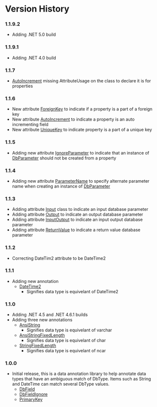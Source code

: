 Version History
===============

### 1.1.9.2

* Adding .NET 5.0 build

### 1.1.9.1

* Adding .NET 4.0 build

### 1.1.7

* [AutoIncrement](https://github.com/rgarrison12345/ADO.Net.Client/blob/master/src/ADO.Net.Client.Annotations/AutoIncrement.cs) missing AttributeUsage on the class to declare it is for properties

### 1.1.6

* New attribute [ForeignKey](https://github.com/rgarrison12345/ADO.Net.Client/blob/master/src/ADO.Net.Client.Annotations/ForeignKey.cs) to indicate if a property is a part of a foreign key
* New attribute [AutoIncrement](https://github.com/rgarrison12345/ADO.Net.Client/blob/master/src/ADO.Net.Client.Annotations/AutoIncrement.cs) to indicate a property is an auto incrementing field
* New attribute [UniqueKey](https://github.com/rgarrison12345/ADO.Net.Client/blob/master/src/ADO.Net.Client.Annotations/UniqueKey.cs) to indicate property is a part of a unique key

### 1.1.5

* Adding new attribute [IgnoreParameter](https://github.com/rgarrison12345/ADO.Net.Client/blob/master/src/ADO.Net.Client.Annotations/IgnoreParameter.cs) to indicate that an instance of [DbParameter](https://docs.microsoft.com/en-us/dotnet/api/system.data.common.dbparameter?view=netcore-3.1) should not be created from a property

### 1.1.4

* Adding new attribute [ParameterName](https://github.com/rgarrison12345/ADO.Net.Client/blob/master/src/ADO.Net.Client.Annotations/ParameterName.cs) to specify alternate parameter name when creating an instance of [DbParameter](https://docs.microsoft.com/en-us/dotnet/api/system.data.common.dbparameter?view=netcore-3.1)

### 1.1.3

* Adding attribute [Input](https://github.com/rgarrison12345/ADO.Net.Client/blob/master/src/ADO.Net.Client.Annotations/Input.cs) class to indicate an input database parameter
* Adding attribute [Output](https://github.com/rgarrison12345/ADO.Net.Client/blob/master/src/ADO.Net.Client.Annotations/Output.cs) to indicate an output database parameter
* Adding attribute [InputOutput](https://github.com/rgarrison12345/ADO.Net.Client/blob/master/src/ADO.Net.Client.Annotations/InputOutput.cs) to indicate an input output database parameter
* Adding attribute [ReturnValue](https://github.com/rgarrison12345/ADO.Net.Client/blob/master/src/ADO.Net.Client.Annotations/ReturnValue.cs) to indicate a return value database parameter

### 1.1.2

* Correcting DateTim2 attribute to be DateTime2

### 1.1.1

* Adding new annotation
  * [DateTime2](https://github.com/rgarrison12345/ADO.Net.Client/blob/master/src/ADO.Net.Client.Annotations/DateTim2.cs)
    * Signifies data type is equivelant of DateTime2

### 1.1.0

* Adding .NET 4.5 and .NET 4.6.1 builds
* Adding three new annotations
  * [AnsiString](https://github.com/rgarrison12345/ADO.Net.Client/blob/master/src/ADO.Net.Client.Annotations/AnsiString.cs)
    * Signifies data type is equivelant of varchar
  * [AnsiStringFixedLength](https://github.com/rgarrison12345/ADO.Net.Client/blob/master/src/ADO.Net.Client.Annotations/ANSIStringFixedLength.cs)
    * Signifies data type is equivelant of char
  * [StringFixedLength](https://github.com/rgarrison12345/ADO.Net.Client/blob/master/src/ADO.Net.Client.Annotations/StringFixedLength.cs)
    * Signifies data type is equivelant of ncar
### 1.0.0

* Initial release, this is a data annotation library to help annotate data types that have an ambiguous match of DbType.  Items such as String and DateTime can match several DbType values.
  * [DbField](https://github.com/rgarrison12345/ADO.Net.Client/blob/master/src/ADO.Net.Client.Annotations/DbField.cs)
  * [DbFieldIgnore](https://github.com/rgarrison12345/ADO.Net.Client/blob/master/src/ADO.Net.Client.Annotations/DbFieldIgnore.cs)
  * [PrimaryKey](https://github.com/rgarrison12345/ADO.Net.Client/blob/master/src/ADO.Net.Client.Annotations/PrimaryKey.cs)